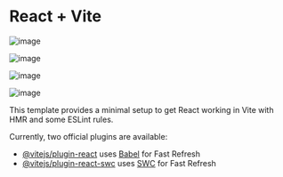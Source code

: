 # React + Vite
![image](https://github.com/cvmA/GearGuide/assets/101464470/7b0bd0f9-e2b9-430c-914b-70b57ff19b85)

![image](https://github.com/cvmA/GearGuide/assets/101464470/e4206c1c-5297-4cda-bd40-e4dc4645ab21)

![image](https://github.com/cvmA/GearGuide/assets/101464470/ca411c1f-e6b8-49b4-bc7f-69c9136b385f)

![image](https://github.com/cvmA/GearGuide/assets/101464470/4022680e-e863-49af-aa42-ca94791794e6)


This template provides a minimal setup to get React working in Vite with HMR and some ESLint rules.

Currently, two official plugins are available:

- [@vitejs/plugin-react](https://github.com/vitejs/vite-plugin-react/blob/main/packages/plugin-react/README.md) uses [Babel](https://babeljs.io/) for Fast Refresh
- [@vitejs/plugin-react-swc](https://github.com/vitejs/vite-plugin-react-swc) uses [SWC](https://swc.rs/) for Fast Refresh

